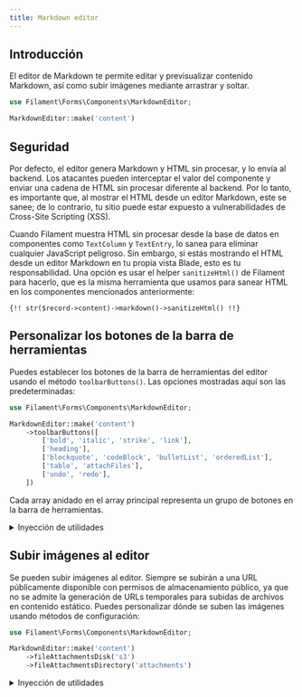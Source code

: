 ```yaml
---
title: Markdown editor
---
```


## Introducción

El editor de Markdown te permite editar y previsualizar contenido Markdown, así como subir imágenes mediante arrastrar y soltar.

```php
use Filament\Forms\Components\MarkdownEditor;

MarkdownEditor::make('content')
```

## Seguridad

Por defecto, el editor genera Markdown y HTML sin procesar, y lo envía al backend. Los atacantes pueden interceptar el valor del componente y enviar una cadena de HTML sin procesar diferente al backend. Por lo tanto, es importante que, al mostrar el HTML desde un editor Markdown, este se sanee; de lo contrario, tu sitio puede estar expuesto a vulnerabilidades de Cross-Site Scripting (XSS).

Cuando Filament muestra HTML sin procesar desde la base de datos en componentes como `TextColumn` y `TextEntry`, lo sanea para eliminar cualquier JavaScript peligroso. Sin embargo, si estás mostrando el HTML desde un editor Markdown en tu propia vista Blade, esto es tu responsabilidad. Una opción es usar el helper `sanitizeHtml()` de Filament para hacerlo, que es la misma herramienta que usamos para sanear HTML en los componentes mencionados anteriormente:

```blade
{!! str($record->content)->markdown()->sanitizeHtml() !!}
```

## Personalizar los botones de la barra de herramientas

Puedes establecer los botones de la barra de herramientas del editor usando el método `toolbarButtons()`. Las opciones mostradas aquí son las predeterminadas:

```php
use Filament\Forms\Components\MarkdownEditor;

MarkdownEditor::make('content')
    ->toolbarButtons([
        ['bold', 'italic', 'strike', 'link'],
        ['heading'],
        ['blockquote', 'codeBlock', 'bulletList', 'orderedList'],
        ['table', 'attachFiles'],
        ['undo', 'redo'],
    ])
```

Cada array anidado en el array principal representa un grupo de botones en la barra de herramientas.

<details>
  <summary>Inyección de utilidades</summary>
  Además de permitir un valor estático, el método <code>toolbarButtons()</code> también acepta una función para calcularlo dinámicamente. Puedes inyectar varias utilidades en la función como parámetros.
</details>

## Subir imágenes al editor

Se pueden subir imágenes al editor. Siempre se subirán a una URL públicamente disponible con permisos de almacenamiento público, ya que no se admite la generación de URLs temporales para subidas de archivos en contenido estático. Puedes personalizar dónde se suben las imágenes usando métodos de configuración:

```php
use Filament\Forms\Components\MarkdownEditor;

MarkdownEditor::make('content')
    ->fileAttachmentsDisk('s3')
    ->fileAttachmentsDirectory('attachments')
```

<details>
  <summary>Inyección de utilidades</summary>
  Además de permitir valores estáticos, los métodos <code>fileAttachmentsDisk()</code> y <code>fileAttachmentsDirectory()</code> también aceptan funciones para calcularlos dinámicamente. Puedes inyectar varias utilidades en la función como parámetros.
</details>
